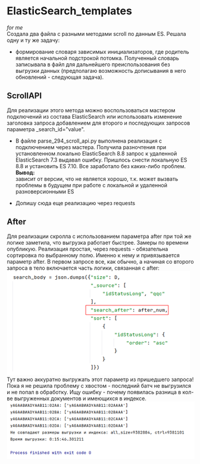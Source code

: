 # ElasticSearch_templates
*for me*  
Создала два файла с разными методами scroll по данным ES.
Решала одну и ту же задачу:  
- формирование словаря зависимых инициализаторов, где родитель является начальной подстрокой потомка. Полученный словарь записывала в файл для дальнейшего преиспользования без выгрузки данных (предполагаю возможность дописывания в него обновлений - следующая задача).

##  ScrollAPI  
Для реализации этого метода можно воспользоваться мастером подключений из состава ElasticSearch или использовать изменение заголовка запроса добавлением для второго и последующих запросов параметра _search_id="value".
- В файле parse_294_scroll_api.py выполнена реализация с подключением через мастера. 
Получила разночтения при установленном локально ElasticSearch 8.8 запрос к удаленной ElasticSearch 7.3 выдавал ошибку. Пришлось снести локальную ES 8.8 и установить ES 7.10. Все заработало без каких-либо проблем. 
**Вывод:**  
зависит от версии, что не является хорошо, т.к. может вызвать проблемы в будущем при работе с локальной и удаленной разноверсионными ES

- Допишу сюда еще реализацию через requests

## After 
Для реализации скролла с использованием параметра after при той же логике заметила, что выгрузка работает быстрее. Замеры по времени опубликую.
Реализация простая, через requests - обязательна сортировка по выбранному полю. Именно к нему и привязывается параметр after.
В первом запросе все, как обычно, а начиная со второго запроса в тело включается часть логики, связанная с after:  
![тело запроса](https://github.com/OlgaMurzina/ElasticSearch_templates/blob/main/scroll_after_two_request.png)  
Тут важно аккуратно выгружать этот параметр из пришедшего запроса! Пока я не решила проблему с хвостом - последний батч не выгрузился и не попал в обработку.
Ищу ошибку - почему появилась разница в кол-ве выгруженных документов и имеющихся в индексе.  
![ошибка](https://github.com/OlgaMurzina/ElasticSearch_templates/blob/main/after_bag.png)

